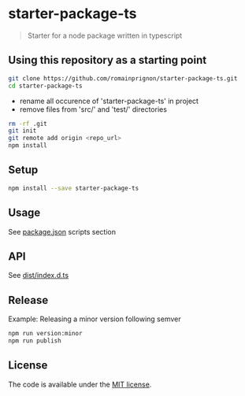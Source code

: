 # starter-package-ts

> Starter for a node package written in typescript


## Using this repository as a starting point

```sh
git clone https://github.com/romainprignon/starter-package-ts.git
cd starter-package-ts
```

* rename all occurence of 'starter-package-ts' in project
* remove files from 'src/' and 'test/' directories

```sh
rm -rf .git
git init
git remote add origin <repo_url>
npm install
```


## Setup

```sh
npm install --save starter-package-ts
```


## Usage

See [package.json](package.json) scripts section


## API

See [dist/index.d.ts](dist/index.d.ts)


## Release

Example: Releasing a minor version following semver

```sh
npm run version:minor
npm run publish
```


## License

The code is available under the [MIT license](LICENSE.md).
